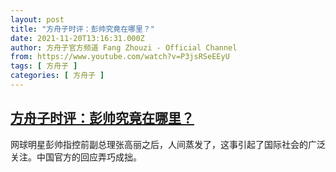 ```yaml
---
layout: post
title: "方舟子时评：彭帅究竟在哪里？"
date: 2021-11-20T13:16:31.000Z
author: 方舟子官方频道 Fang Zhouzi - Official Channel
from: https://www.youtube.com/watch?v=P3jsRSeEEyU
tags: [ 方舟子 ]
categories: [ 方舟子 ]
---
```

<!--1637414191000-->
[方舟子时评：彭帅究竟在哪里？](https://www.youtube.com/watch?v=P3jsRSeEEyU)
------

<div>
网球明星彭帅指控前副总理张高丽之后，人间蒸发了，这事引起了国际社会的广泛关注。中国官方的回应弄巧成拙。
</div>
